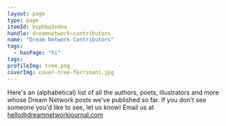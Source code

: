 ```yaml
---
layout: page
type: page
itemId: bcphbq3xdna
handle: dreamnetwork~contributors
name: "Dream Network Contributors"
tags:
  - hasPage: "hi"
tags:
profileImg: tree.png
coverImg: cover-tree-ferrimani.jpg
---
```


Here's an (alphabetical) list of all the authors, poets, illustrators and more whose Dream Network posts we've published so far. If you don't see someone you'd like to see, let us know! Email us at <a href="mailto:hello@dreamnetworkjournal.com">hello@dreamnetworkjournal.com</a>  
